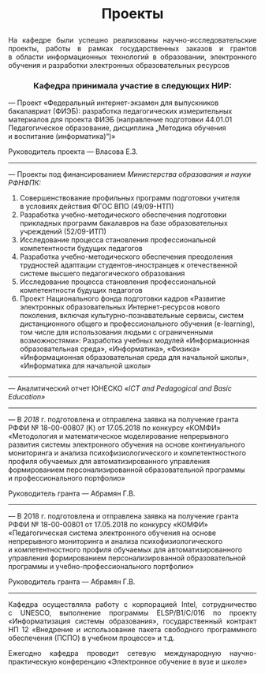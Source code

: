 # <p align="center">Проекты</p>

<p align="justify">На&nbsp;кафедре были успешно реализованы научно-исследовательские проекты, работы в&nbsp;рамках государственных заказов и&nbsp;грантов в&nbsp;области информационных технологий в&nbsp;образовании, электронного обучения и&nbsp;разработки электронных образовательных ресурсов</p>

### <p align="center">Кафедра принимала участие в&nbsp;следующих НИР:</p>

&mdash;&nbsp;Проект &laquo;Федеральный интернет-экзамен для выпускников бакалавриат (ФИЭБ): разработка педагогических измерительных материалов для проекта ФИЭБ (направление подготовки 44.01.01 Педагогическое образование, дисциплина &bdquo;Методика обучения и&nbsp;воспитание (информатика)&ldquo;)&raquo;

Руководитель проекта&nbsp;&mdash; Власова Е.З.

---

&mdash;&nbsp;Проекты под финансированием *Министерства образования и&nbsp;науки РФНФПК:*

1. Совершенствование профильных программ подготовки учителя в&nbsp;условиях действия ФГОС ВПО (49/09-НТП)
2. Разработка учебно-методического обеспечения подготовки прикладных программ бакалавров на&nbsp;базе образовательных учреждений (52/09-ИТП)
3. Исследование процесса становления профессиональной компетентности будущих педагогов
4. Разработка учебно-методического обеспечения преодоления трудностей адаптации студентов-иностранцев к&nbsp;отечественной системе высшего педагогического образования
5. Исследование процесса становления профессиональной компетентности будущих педагогов
6. Проект Национального фонда подготовки кадров &laquo;Развитие электронных образовательных Интернет-ресурсов нового поколения, включая культурно-познавательные сервисы, систем дистанционного общего и&nbsp;профессионального обучения (e-learning), том числе для использования людьми с&nbsp;ограниченными возможностями&raquo;:
Разработка учебных модулей &laquo;Информационная образовательная среда&raquo;, &laquo;Информатика&raquo;, &laquo;Физика&raquo; &laquo;Информационная образовательная среда для начальной школы&raquo;, &laquo;Информатика для начальной школы&raquo;

---

&mdash;&nbsp;Аналитический отчет ЮНЕСКО *&laquo;ICT and Pedagogical and Basic Education&raquo;*

---

&mdash;&nbsp;В&nbsp;*2018*&nbsp;г. подготовлена и&nbsp;отправлена заявка на&nbsp;получение гранта РФФИ &#8470;&nbsp;18-00-00807 (K) от&nbsp;17.05.2018 по&nbsp;конкурсу &laquo;КОМФИ&raquo; 
&laquo;Методология и&nbsp;математическое моделирование непрерывного развития системы электронного обучения на&nbsp;основе континуального мониторинга и&nbsp;анализа психофизиологического и&nbsp;компетентностного профиля обучаемых для автоматизированного управления формированием персонализированной образовательной программы и&nbsp;профессионального портфолио&raquo;

Руководитель гранта&nbsp;&mdash; Абрамян Г.В.

---

&mdash;&nbsp;В&nbsp;2018&nbsp;г. подготовлена и&nbsp;отправлена заявка на&nbsp;получение гранта РФФИ &#8470;&nbsp;18-00-00801 от&nbsp;17.05.2018 по&nbsp;конкурсу &laquo;КОМФИ&raquo; 
&laquo;Педагогическая система электронного обучения на&nbsp;основе непрерывного мониторинга и&nbsp;анализа психофизиологического и&nbsp;компетентностного профиля обучаемых для автоматизированного управления формированием персонализированной образовательной программы и&nbsp;учебно-профессионального портфолио&raquo;

Руководитель гранта&nbsp;&mdash; Абрамян Г.В.

---

<p align="justify">Кафедра осуществляла работу с&nbsp;корпорацией Intel, сотрудничество с&nbsp;UNESCO, выполнение программы ELSP/B1/C/016 по&nbsp;проекту &laquo;Информатизация системы образования&raquo;, государственный контракт НП&nbsp;12&nbsp;&laquo;Внедрение и&nbsp;использование пакета свободного программного обеспечения (ПСПО) в&nbsp;учебном процессе&raquo; и&nbsp;т.д.</p>
<p align="justify">Ежегодно кафедра проводит сетевую международную научно-практическую конференцию &laquo;Электронное обучение в&nbsp;вузе и&nbsp;школе&raquo;</p>
